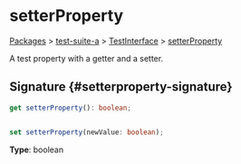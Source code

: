 # setterProperty

[Packages](/) > [test-suite-a](/test-suite-a/) > [TestInterface](/test-suite-a/testinterface-interface/) > [setterProperty](/test-suite-a/testinterface-interface/setterproperty-property)

A test property with a getter and a setter.

## Signature {#setterproperty-signature}

```typescript
get setterProperty(): boolean;


set setterProperty(newValue: boolean);
```

**Type**: boolean
